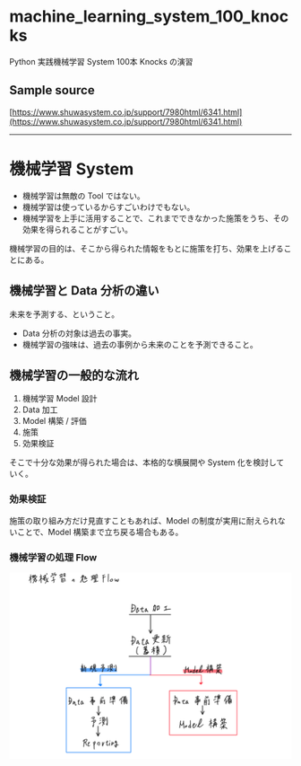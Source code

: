 # machine_learning_system_100_knocks
Python 実践機械学習 System 100本 Knocks の演習

## Sample source
[https://www.shuwasystem.co.jp/support/7980html/6341.html](https://www.shuwasystem.co.jp/support/7980html/6341.html)

---

# 機械学習 System
- 機械学習は無敵の Tool ではない。
- 機械学習は使っているからすごいわけでもない。
- 機械学習を上手に活用することで、これまでできなかった施策をうち、その効果を得られることがすごい。

機械学習の目的は、そこから得られた情報をもとに施策を打ち、効果を上げることにある。

## 機械学習と Data 分析の違い
未来を予測する、ということ。
- Data 分析の対象は過去の事実。
- 機械学習の強味は、過去の事例から未来のことを予測できること。

## 機械学習の一般的な流れ
1. 機械学習 Model 設計
2. Data 加工
3. Model 構築 / 評価
4. 施策
5. 効果検証

そこで十分な効果が得られた場合は、本格的な横展開や System 化を検討していく。

### 効果検証
施策の取り組み方だけ見直すこともあれば、Model の制度が実用に耐えられないことで、Model 構築まで立ち戻る場合もある。

### 機械学習の処理 Flow
![処理の FLow](process_flow.PNG)